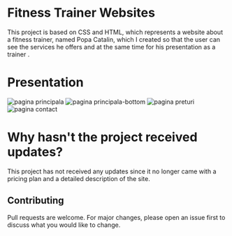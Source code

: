 
# Fitness Trainer Websites
This project is based on CSS and HTML, which represents a website about a fitness trainer, named Popa Catalin, which I created so that the user can see the services he offers and at the same time for his presentation as a trainer .

# Presentation
![pagina principala](https://github.com/Andrei6700/popacatalin-website/assets/91980199/02da5aa4-ecc9-4b36-bdd5-6b2889291943)
![pagina principala-bottom](https://github.com/Andrei6700/popacatalin-website/assets/91980199/30a45736-a842-47db-ab4f-997e7ee26dfc)
![pagina preturi](https://github.com/Andrei6700/popacatalin-website/assets/91980199/4862e5b7-d3ac-4ca9-9395-67ae46747b2e)
![pagina contact](https://github.com/Andrei6700/popacatalin-website/assets/91980199/78595d3d-391a-4d69-a1a9-a5836dc02b7a)

# Why hasn't the project received updates?
This project has not received any updates since it no longer came with a pricing plan and a detailed description of the site.

## Contributing
Pull requests are welcome. For major changes, please open an issue first to discuss what you would like to change.

